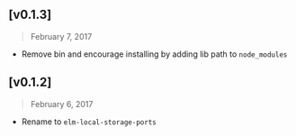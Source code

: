 ## [v0.1.3]
> February 7, 2017

- Remove bin and encourage installing by adding lib path to `node_modules`

## [v0.1.2]
> February 6, 2017

- Rename to `elm-local-storage-ports`
